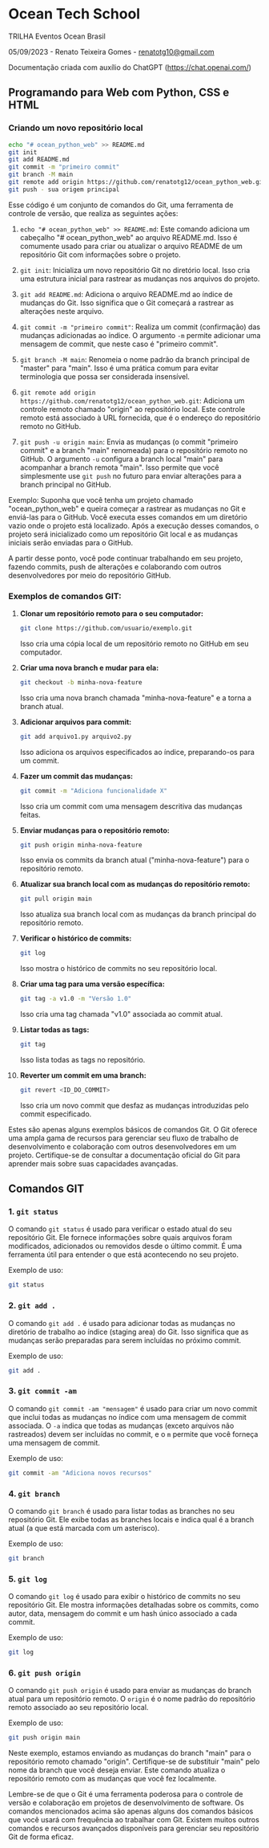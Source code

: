 # Ocean Tech School

TRILHA Eventos Ocean Brasil

05/09/2023 - Renato Teixeira Gomes - renatotg10@gmail.com

Documentação criada com auxílio do ChatGPT (https://chat.openai.com/)

## Programando para Web com Python, CSS e HTML

### Criando um novo repositório local

```bash
echo "# ocean_python_web" >> README.md 
git init 
git add README.md 
git commit -m "primeiro commit" 
git branch -M main 
git remote add origin https://github.com/renatotg12/ocean_python_web.git
git push - sua origem principal
```

Esse código é um conjunto de comandos do Git, uma ferramenta de controle de versão, que realiza as seguintes ações:

1. `echo "# ocean_python_web" >> README.md`: Este comando adiciona um cabeçalho "# ocean_python_web" ao arquivo README.md. Isso é comumente usado para criar ou atualizar o arquivo README de um repositório Git com informações sobre o projeto.

2. `git init`: Inicializa um novo repositório Git no diretório local. Isso cria uma estrutura inicial para rastrear as mudanças nos arquivos do projeto.

3. `git add README.md`: Adiciona o arquivo README.md ao índice de mudanças do Git. Isso significa que o Git começará a rastrear as alterações neste arquivo.

4. `git commit -m "primeiro commit"`: Realiza um commit (confirmação) das mudanças adicionadas ao índice. O argumento `-m` permite adicionar uma mensagem de commit, que neste caso é "primeiro commit".

5. `git branch -M main`: Renomeia o nome padrão da branch principal de "master" para "main". Isso é uma prática comum para evitar terminologia que possa ser considerada insensível.

6. `git remote add origin https://github.com/renatotg12/ocean_python_web.git`: Adiciona um controle remoto chamado "origin" ao repositório local. Este controle remoto está associado à URL fornecida, que é o endereço do repositório remoto no GitHub.

7. `git push -u origin main`: Envia as mudanças (o commit "primeiro commit" e a branch "main" renomeada) para o repositório remoto no GitHub. O argumento `-u` configura a branch local "main" para acompanhar a branch remota "main". Isso permite que você simplesmente use `git push` no futuro para enviar alterações para a branch principal no GitHub.

Exemplo:
Suponha que você tenha um projeto chamado "ocean_python_web" e queira começar a rastrear as mudanças no Git e enviá-las para o GitHub. Você executa esses comandos em um diretório vazio onde o projeto está localizado. Após a execução desses comandos, o projeto será inicializado como um repositório Git local e as mudanças iniciais serão enviadas para o GitHub.

A partir desse ponto, você pode continuar trabalhando em seu projeto, fazendo commits, push de alterações e colaborando com outros desenvolvedores por meio do repositório GitHub.

### Exemplos de comandos GIT:

1. **Clonar um repositório remoto para o seu computador:**

   ```bash
   git clone https://github.com/usuario/exemplo.git
   ```

   Isso cria uma cópia local de um repositório remoto no GitHub em seu computador.

2. **Criar uma nova branch e mudar para ela:**

   ```bash
   git checkout -b minha-nova-feature
   ```

   Isso cria uma nova branch chamada "minha-nova-feature" e a torna a branch atual.

3. **Adicionar arquivos para commit:**

   ```bash
   git add arquivo1.py arquivo2.py
   ```

   Isso adiciona os arquivos especificados ao índice, preparando-os para um commit.

4. **Fazer um commit das mudanças:**

   ```bash
   git commit -m "Adiciona funcionalidade X"
   ```

   Isso cria um commit com uma mensagem descritiva das mudanças feitas.

5. **Enviar mudanças para o repositório remoto:**

   ```bash
   git push origin minha-nova-feature
   ```

   Isso envia os commits da branch atual ("minha-nova-feature") para o repositório remoto.

6. **Atualizar sua branch local com as mudanças do repositório remoto:**

   ```bash
   git pull origin main
   ```

   Isso atualiza sua branch local com as mudanças da branch principal do repositório remoto.

7. **Verificar o histórico de commits:**

   ```bash
   git log
   ```

   Isso mostra o histórico de commits no seu repositório local.

8. **Criar uma tag para uma versão específica:**

   ```bash
   git tag -a v1.0 -m "Versão 1.0"
   ```

   Isso cria uma tag chamada "v1.0" associada ao commit atual.

9. **Listar todas as tags:**

   ```bash
   git tag
   ```

   Isso lista todas as tags no repositório.

10. **Reverter um commit em uma branch:**

    ```bash
    git revert <ID_DO_COMMIT>
    ```

    Isso cria um novo commit que desfaz as mudanças introduzidas pelo commit especificado.

Estes são apenas alguns exemplos básicos de comandos Git. O Git oferece uma ampla gama de recursos para gerenciar seu fluxo de trabalho de desenvolvimento e colaboração com outros desenvolvedores em um projeto. Certifique-se de consultar a documentação oficial do Git para aprender mais sobre suas capacidades avançadas.

## Comandos GIT

### 1. `git status`

O comando `git status` é usado para verificar o estado atual do seu repositório Git. Ele fornece informações sobre quais arquivos foram modificados, adicionados ou removidos desde o último commit. É uma ferramenta útil para entender o que está acontecendo no seu projeto.

Exemplo de uso:
```bash
git status
```

### 2. `git add .`

O comando `git add .` é usado para adicionar todas as mudanças no diretório de trabalho ao índice (staging area) do Git. Isso significa que as mudanças serão preparadas para serem incluídas no próximo commit.

Exemplo de uso:
```bash
git add .
```

### 3. `git commit -am`

O comando `git commit -am "mensagem"` é usado para criar um novo commit que inclui todas as mudanças no índice com uma mensagem de commit associada. O `-a` indica que todas as mudanças (exceto arquivos não rastreados) devem ser incluídas no commit, e o `m` permite que você forneça uma mensagem de commit.

Exemplo de uso:
```bash
git commit -am "Adiciona novos recursos"
```

### 4. `git branch`

O comando `git branch` é usado para listar todas as branches no seu repositório Git. Ele exibe todas as branches locais e indica qual é a branch atual (a que está marcada com um asterisco).

Exemplo de uso:
```bash
git branch
```

### 5. `git log`

O comando `git log` é usado para exibir o histórico de commits no seu repositório Git. Ele mostra informações detalhadas sobre os commits, como autor, data, mensagem do commit e um hash único associado a cada commit.

Exemplo de uso:
```bash
git log
```

### 6. `git push origin`

O comando `git push origin` é usado para enviar as mudanças do branch atual para um repositório remoto. O `origin` é o nome padrão do repositório remoto associado ao seu repositório local.

Exemplo de uso:
```bash
git push origin main
```

Neste exemplo, estamos enviando as mudanças do branch "main" para o repositório remoto chamado "origin". Certifique-se de substituir "main" pelo nome da branch que você deseja enviar. Este comando atualiza o repositório remoto com as mudanças que você fez localmente.

Lembre-se de que o Git é uma ferramenta poderosa para o controle de versão e colaboração em projetos de desenvolvimento de software. Os comandos mencionados acima são apenas alguns dos comandos básicos que você usará com frequência ao trabalhar com Git. Existem muitos outros comandos e recursos avançados disponíveis para gerenciar seu repositório Git de forma eficaz.